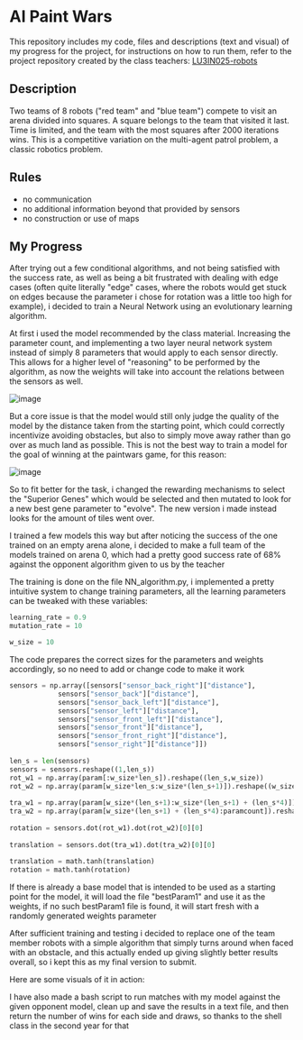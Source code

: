 # AI Paint Wars

This repository includes my code, files and descriptions (text and visual) of my progress for the project, for instructions on how to run them, refer to the project repository created by the class teachers: [LU3IN025-robots](https://github.com/nekonaute/SU-LU3IN025-robots/)

## Description
Two teams of 8 robots ("red team" and "blue team") compete to visit an arena divided into squares. A square belongs to the team that visited it last. Time is limited, and the team with the most squares after 2000 iterations wins. This is a competitive variation on the multi-agent patrol problem, a classic robotics problem.

## Rules
- no communication
- no additional information beyond that provided by sensors
- no construction or use of maps

## My Progress 

After trying out a few conditional algorithms, and not being satisfied with the success rate, as well as being a bit frustrated with dealing with edge cases (often quite literally "edge" cases, where the robots would get stuck on edges because the parameter i chose for rotation was a little too high for example), i decided to train a Neural Network using an evolutionary learning algorithm.

At first i used the model recommended by the class material. Increasing the parameter count, and implementing a two layer neural network system instead of simply 8 parameters that would apply to each sensor directly. This allows for a higher level of "reasoning" to be performed by the algorithm, as now the weights will take into account the relations between the sensors as well.

![image](https://github.com/EgeEken/AI-PaintWars/assets/96302110/a2bce5dc-308a-486d-8f7d-41ce20f4e1bc)

But a core issue is that the model would still only judge the quality of the model by the distance taken from the starting point, which could correctly incentivize avoiding obstacles, but also to simply move away rather than go over as much land as possible. This is not the best way to train a model for the goal of winning at the paintwars game, for this reason:

![image](https://github.com/EgeEken/AI-PaintWars/assets/96302110/1e3b8bdc-6340-4e57-8d43-8251db9e56c3)


So to fit better for the task, i changed the rewarding mechanisms to select the "Superior Genes" which would be selected and then mutated to look for a new best gene parameter to "evolve". The new version i made instead looks for the amount of tiles went over. 

I trained a few models this way but after noticing the success of the one trained on an empty arena alone, i decided to make a full team of the models trained on arena 0, which had a pretty good success rate of 68% against the opponent algorithm given to us by the teacher

The training is done on the file NN_algorithm.py, i implemented a pretty intuitive system to change training parameters, all the learning parameters can be tweaked with these variables:

```python
learning_rate = 0.9
mutation_rate = 10

w_size = 10
```
The code prepares the correct sizes for the parameters and weights accordingly, so no need to add or change code to make it work

```python
sensors = np.array([sensors["sensor_back_right"]["distance"],
			sensors["sensor_back"]["distance"],
			sensors["sensor_back_left"]["distance"],
			sensors["sensor_left"]["distance"],
			sensors["sensor_front_left"]["distance"],
			sensors["sensor_front"]["distance"],
			sensors["sensor_front_right"]["distance"],
			sensors["sensor_right"]["distance"]])
	
len_s = len(sensors)
sensors = sensors.reshape((1,len_s))
rot_w1 = np.array(param[:w_size*len_s]).reshape((len_s,w_size))
rot_w2 = np.array(param[w_size*len_s:w_size*(len_s+1)]).reshape((w_size,1))
	
tra_w1 = np.array(param[w_size*(len_s+1):w_size*(len_s+1) + (len_s*4)]).reshape((len_s,4))
tra_w2 = np.array(param[w_size*(len_s+1) + (len_s*4):paramcount]).reshape((4,1))
	
rotation = sensors.dot(rot_w1).dot(rot_w2)[0][0]
	
translation = sensors.dot(tra_w1).dot(tra_w2)[0][0]
	
translation = math.tanh(translation)
rotation = math.tanh(rotation)
```

If there is already a base model that is intended to be used as a starting point for the model, it will load the file "bestParam1" and use it as the weights, if no such bestParam1 file is found, it will start fresh with a randomly generated weights parameter

After sufficient training and testing i decided to replace one of the team member robots with a simple algorithm that simply turns around when faced with an obstacle, and this actually ended up giving slightly better results overall, so i kept this as my final version to submit.

Here are some visuals of it in action:




I have also made a bash script to run matches with my model against the given opponent model, clean up and save the results in a text file, and then return the number of wins for each side and draws, so thanks to the shell class in the second year for that
